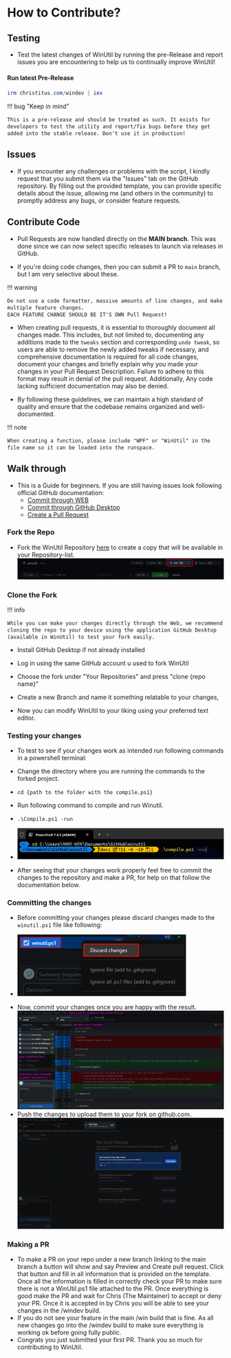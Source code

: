 # How to Contribute?

## Testing

* Test the latest changes of WinUtil by running the pre-Release and report issues you are encountering to help us to continually improve WinUtil!

#### **Run latest Pre-Release**
   ```ps1
   irm christitus.com/windev | iex
   ```
   
!!! bug "Keep in mind"

    This is a pre-release and should be treated as such. It exists for developers to test the utility and report/fix bugs before they get added into the stable release. Don't use it in production!

## Issues

* If you encounter any challenges or problems with the script, I kindly request that you submit them via the "Issues" tab on the GitHub repository. By filling out the provided template, you can provide specific details about the issue, allowing me (and others in the community) to promptly address any bugs, or consider feature requests.

## Contribute Code

* Pull Requests are now handled directly on the **MAIN branch**. This was done since we can now select specific releases to launch via releases in GitHub.

* If you're doing code changes, then you can submit a PR to `main` branch, but I am very selective about these.

!!! warning

    Do not use a code formatter, massive amounts of line changes, and make multiple feature changes.
    EACH FEATURE CHANGE SHOULD BE IT'S OWN Pull Request!

* When creating pull requests, it is essential to thoroughly document all changes made. This includes, but not limited to, documenting any additions made to the `tweaks` section and corresponding `undo tweak`, so users are able to remove the newly added tweaks if necessary, and comprehensive documentation is required for all code changes, document your changes and briefly explain why you made your changes in your Pull Request Description. Failure to adhere to this format may result in denial of the pull request. Additionally, Any code lacking sufficient documentation may also be denied.

* By following these guidelines, we can maintain a high standard of quality and ensure that the codebase remains organized and well-documented.

!!! note

    When creating a function, please include "WPF" or "WinUtil" in the file name so it can be loaded into the runspace.

## Walk through

* This is a Guide for beginners. If you are still having issues look following official GitHub documentation:
    * [Commit through WEB](https://docs.github.com/en/pull-requests/committing-changes-to-your-project/creating-and-editing-commits/about-commits)
    * [Commit through GitHub Desktop](https://docs.github.com/en/desktop/making-changes-in-a-branch/committing-and-reviewing-changes-to-your-project-in-github-desktop#about-commits)
    * [Create a Pull Request](https://docs.github.com/en/pull-requests/collaborating-with-pull-requests/proposing-changes-to-your-work-with-pull-requests/creating-a-pull-request)

### Fork the Repo
* Fork the WinUtil Repository [here](https://github.com/ChrisTitusTech/winutil) to create a copy that will be available in your Repository-list.
![Fork Image](assets/Fork-Button.png)

### Clone the Fork
!!! info

    While you can make your changes directly through the Web, we recommend cloning the repo to your device using the application GitHub Desktop (available in WinUtil) to test your fork easily.

* Install GitHub Desktop if not already installed
* Log in using the same GitHub account u used to fork WinUtil
* Choose the fork under "Your Repositories" and press "clone {repo name}"
* Create a new Branch and name it something relatable to your changes,

* Now you can modify WinUtil to your liking using your preferred text editor.


### Testing your changes
* To test to see if your changes work as intended run following commands in a powershell terminal:

* Change the directory where you are running the commands to the forked project.
* `cd {path to the folder with the compile.ps1}`
* Run following command to compile and run Winutil.
* `.\Compile.ps1 -run`
* ![Compile](assets/Compile.png)
* After seeing that your changes work properly feel free to commit the changes to the repository and make a PR, for help on that follow the documentation below.

### Committing the changes
* Before committing your changes please discard changes made to the `winutil.ps1` file like following:
- ![Push Commit Image](assets/Discard-GHD.png)
* Now, commit your changes once you are happy with the result.
![Commit Image](assets/Commit-GHD.png)
* Push the changes to upload them to your fork on github.com.
![Push Commit Image](assets/Push-Commit.png)

### Making a PR
* To make a PR on your repo under a new branch linking to the main branch a button will show and say Preview and Create pull request. Click that button and fill in all information that is provided on the template. Once all the information is filled in correctly check your PR to make sure there is not a WinUtil.ps1 file attached to the PR. Once everything is good make the PR and wait for Chris (The Maintainer) to accept or deny your PR. Once it is accepted in by Chris you will be able to see your changes in the /windev build.
* If you do not see your feature in the main /win build that is fine. As all new changes go into the /windev build to make sure everything is working ok before going fully public.
* Congrats you just submitted your first PR. Thank you so much for contributing to WinUtil.